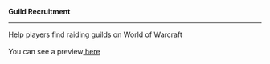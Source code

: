 <b> Guild Recruitment </b><hr />

Help players find raiding guilds on World of Warcraft<br /><br />
You can see a preview<a href="https://chelkuhs.github.io/guild_recruit/"> here</a>
